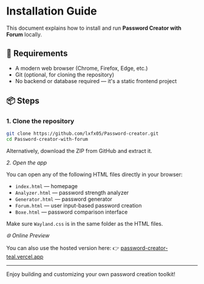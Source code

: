 
# Installation Guide

This document explains how to install and run **Password Creator with Forum** locally.

## 🧰 Requirements

- A modern web browser (Chrome, Firefox, Edge, etc.)
- Git (optional, for cloning the repository)
- No backend or database required — it's a static frontend project

## 📦 Steps

### 1. Clone the repository

```bash
git clone https://github.com/lxfx05/Password-creator.git
cd Password-creator-with-forum
```

Alternatively, download the ZIP from GitHub and extract it.

*2. Open the app*

You can open any of the following HTML files directly in your browser:

- `index.html` — homepage
- `Analyzer.html` — password strength analyzer
- `Generator.html` — password generator
- `Forum.html` — user input-based password creation
- `Boxe.html` — password comparison interface

Make sure `Wayland.css` is in the same folder as the HTML files.

*🌐 Online Preview*

You can also use the hosted version here:
👉 [password-creator-teal.vercel.app](https://password-seven-pink.vercel.app/)

---

Enjoy building and customizing your own password creation toolkit!
